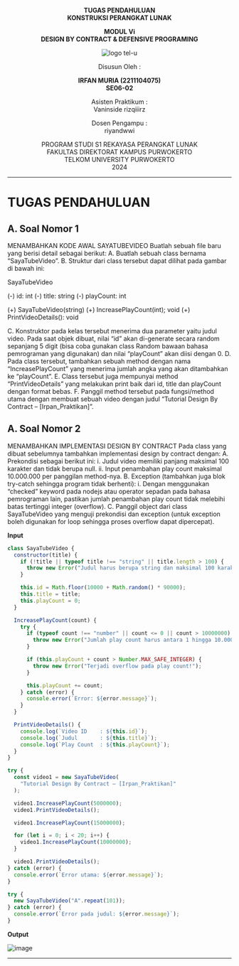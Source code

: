 <div align="center">

**TUGAS PENDAHULUAN**  
**KONSTRUKSI PERANGKAT LUNAK**

**MODUL Vi**  
**DESIGN BY CONTRACT & DEFENSIVE PROGRAMING**

![logo tel-u](https://github.com/user-attachments/assets/3a44181d-9c92-47f6-8cf0-87755117fd99)

Disusun Oleh :

**IRFAN MURIA (2211104075)**  
**SE06-02**

Asisten Praktikum :  
Vaninside
rizqiiirz

Dosen Pengampu :  
riyandwwi

PROGRAM STUDI S1 REKAYASA PERANGKAT LUNAK  
FAKULTAS DIREKTORAT KAMPUS PURWOKERTO  
TELKOM UNIVERSITY PURWOKERTO  
2024

</div>

---

# TUGAS PENDAHULUAN

## A. Soal Nomor 1

MENAMBAHKAN KODE AWAL SAYATUBEVIDEO
Buatlah sebuah file baru yang berisi detail sebagai berikut:
A. Buatlah sebuah class bernama “SayaTubeVideo”.
B. Struktur dari class tersebut dapat dilihat pada gambar di bawah ini:

SayaTubeVideo

(-) id: int
(-) title: string
(-) playCount: int

(+) SayaTubeVideo(string)
(+) IncreasePlayCount(int); void
(+) PrintVideoDetails(): void

C. Konstruktor pada kelas tersebut menerima dua parameter yaitu judul video. Pada saat
objek dibuat, nilai “id” akan di-generate secara random sepanjang 5 digit (bisa coba
gunakan class Random bawaan bahasa pemrograman yang digunakan) dan nilai
“playCount” akan diisi dengan 0.
D. Pada class tersebut, tambahkan sebuah method dengan nama “IncreasePlayCount” yang
menerima jumlah angka yang akan ditambahkan ke “playCount”.
E. Class tersebut juga mempunyai method “PrintVideoDetails” yang melakukan print baik dari
id, title dan playCount dengan format bebas.
F. Panggil method tersebut pada fungsi/method utama dengan membuat sebuah video
dengan judul “Tutorial Design By Contract – [Irpan_Praktikan]”.

## A. Soal Nomor 2

MENAMBAHKAN IMPLEMENTASI DESIGN BY CONTRACT
Pada class yang dibuat sebelumnya tambahkan implementasi design by contract dengan:
A. Prekondisi sebagai berikut ini:
i. Judul video memiliki panjang maksimal 100 karakter dan tidak berupa null.
ii. Input penambahan play count maksimal 10.000.000 per panggilan method-nya.
B. Exception (tambahkan juga blok try-catch sehingga program tidak berhenti):
i. Dengan menggunakan “checked” keyword pada nodejs atau operator sepadan pada
bahasa pemrograman lain, pastikan jumlah penambahan play count tidak melebihi
batas tertinggi integer (overflow).
C. Panggil object dari class SayaTubeVideo yang menguji prekondisi dan exception (untuk
exception boleh digunakan for loop sehingga proses overflow dapat dipercepat).

**Input**

```js
class SayaTubeVideo {
  constructor(title) {
    if (!title || typeof title !== "string" || title.length > 100) {
      throw new Error("Judul harus berupa string dan maksimal 100 karakter!");
    }

    this.id = Math.floor(10000 + Math.random() * 90000);
    this.title = title;
    this.playCount = 0;
  }

  IncreasePlayCount(count) {
    try {
      if (typeof count !== "number" || count <= 0 || count > 10000000) {
        throw new Error("Jumlah play count harus antara 1 hingga 10.000.000!");
      }

      if (this.playCount + count > Number.MAX_SAFE_INTEGER) {
        throw new Error("Terjadi overflow pada play count!");
      }

      this.playCount += count;
    } catch (error) {
      console.error(`Error: ${error.message}`);
    }
  }

  PrintVideoDetails() {
    console.log(`Video ID    : ${this.id}`);
    console.log(`Judul       : ${this.title}`);
    console.log(`Play Count  : ${this.playCount}`);
  }
}

try {
  const video1 = new SayaTubeVideo(
    "Tutorial Design By Contract – [Irpan_Praktikan]"
  );

  video1.IncreasePlayCount(5000000);
  video1.PrintVideoDetails();

  video1.IncreasePlayCount(15000000);

  for (let i = 0; i < 20; i++) {
    video1.IncreasePlayCount(10000000);
  }

  video1.PrintVideoDetails();
} catch (error) {
  console.error(`Error utama: ${error.message}`);
}

try {
  new SayaTubeVideo("A".repeat(101));
} catch (error) {
  console.error(`Error pada judul: ${error.message}`);
}
```

**Output**

![image](https://github.com/user-attachments/assets/2aeca066-dbc9-499a-a492-4882afb46b78)

---
